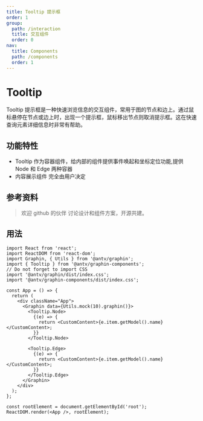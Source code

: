 ```yaml
---
title: Tooltip 提示框
order: 1
group:
  path: /interaction
  title: 交互组件
  order: 0
nav:
  title: Components
  path: /components
  order: 1
---
```


# Tooltip

Tooltip 提示框是一种快速浏览信息的交互组件，常用于图的节点和边上。通过鼠标悬停在节点或边上时，出现一个提示框，鼠标移出节点则取消提示框。这在快速查询元素详细信息时非常有帮助。

## 功能特性

- Tooltip 作为容器组件，给内部的组件提供事件唤起和坐标定位功能,提供 Node 和 Edge 两种容器
- 内容展示组件 完全由用户决定

## 参考资料

> 欢迎 github 的伙伴 讨论设计和组件方案，开源共建。

## 用法

```tsx | pure
import React from 'react';
import ReactDOM from 'react-dom';
import Graphin, { Utils } from '@antv/graphin';
import { Tooltip } from '@antv/graphin-components';
// Do not forget to import CSS
import '@antv/graphin/dist/index.css';
import '@antv/graphin-components/dist/index.css';

const App = () => {
  return (
    <div className="App">
      <Graphin data={Utils.mock(10).graphin()}>
        <Tooltip.Node>
          {(e) => {
            return <CustomContent>{e.item.getModel().name}</CustomContent>;
          }}
        </Tooltip.Node>

        <Tooltip.Edge>
          {(e) => {
            return <CustomContent>{e.item.getModel().name}</CustomContent>;
          }}
        </Tooltip.Edge>
      </Graphin>
    </div>
  );
};

const rootElement = document.getElementById('root');
ReactDOM.render(<App />, rootElement);
```

